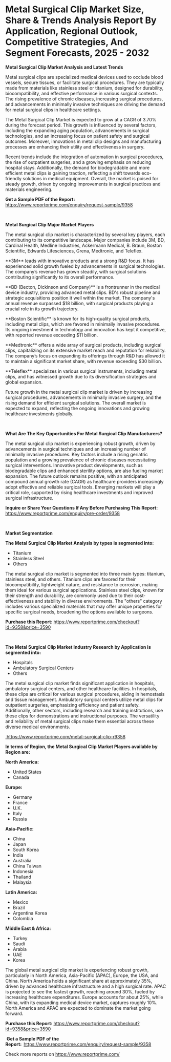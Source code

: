 <p><h1>Metal Surgical Clip Market Size, Share & Trends Analysis Report By Application, Regional Outlook, Competitive Strategies, And Segment Forecasts, 2025 - 2032</h1></p><p><strong>Metal Surgical Clip Market Analysis and Latest Trends</strong></p>
<p><p>Metal surgical clips are specialized medical devices used to occlude blood vessels, secure tissues, or facilitate surgical procedures. They are typically made from materials like stainless steel or titanium, designed for durability, biocompatibility, and effective performance in various surgical contexts. The rising prevalence of chronic diseases, increasing surgical procedures, and advancements in minimally invasive techniques are driving the demand for metal surgical clips in healthcare settings.</p><p>The Metal Surgical Clip Market is expected to grow at a CAGR of 3.70% during the forecast period. This growth is influenced by several factors, including the expanding aging population, advancements in surgical technologies, and an increasing focus on patient safety and surgical outcomes. Moreover, innovations in metal clip designs and manufacturing processes are enhancing their utility and effectiveness in surgery. </p><p>Recent trends include the integration of automation in surgical procedures, the rise of outpatient surgeries, and a growing emphasis on reducing hospital stays. Additionally, the demand for biodegradable and more efficient metal clips is gaining traction, reflecting a shift towards eco-friendly solutions in medical equipment. Overall, the market is poised for steady growth, driven by ongoing improvements in surgical practices and materials engineering.</p></p>
<p><strong>Get a Sample PDF of the Report:&nbsp;</strong> <a href="https://www.reportprime.com/enquiry/request-sample/9358?utm_campaign=2393&utm_medium=2&utm_source=Github&utm_content=ia&utm_term=20032025&utm_id=metal-surgical-clip">https://www.reportprime.com/enquiry/request-sample/9358</a></p>
<p>&nbsp;</p>
<p><strong>Metal Surgical Clip Major Market Players</strong></p>
<p><p>The metal surgical clip market is characterized by several key players, each contributing to its competitive landscape. Major companies include 3M, BD, Cardinal Health, Medline Industries, Ackermann Medical, B. Braun, Boston Scientific, Edwards Lifesciences, Grena, Medtronic, and Teleflex.</p><p>**3M** leads with innovative products and a strong R&D focus. It has experienced solid growth fueled by advancements in surgical technologies. The company’s revenue has grown steadily, with surgical solutions contributing significantly to its overall performance.</p><p>**BD (Becton, Dickinson and Company)** is a frontrunner in the medical device industry, providing advanced metal clips. BD's robust pipeline and strategic acquisitions position it well within the market. The company's annual revenue surpassed $18 billion, with surgical products playing a crucial role in its growth trajectory.</p><p>**Boston Scientific** is known for its high-quality surgical products, including metal clips, which are favored in minimally invasive procedures. Its ongoing investment in technology and innovation has kept it competitive, with reported revenue exceeding $11 billion.</p><p>**Medtronic** offers a wide array of surgical products, including surgical clips, capitalizing on its extensive market reach and reputation for reliability. The company’s focus on expanding its offerings through R&D has allowed it to maintain a significant market share, with revenue exceeding $30 billion.</p><p>**Teleflex** specializes in various surgical instruments, including metal clips, and has witnessed growth due to its diversification strategies and global expansion. </p><p>Future growth in the metal surgical clip market is driven by increasing surgical procedures, advancements in minimally invasive surgery, and the rising demand for efficient surgical solutions. The overall market is expected to expand, reflecting the ongoing innovations and growing healthcare investments globally.</p></p>
<p>&nbsp;</p>
<p><strong>What Are The Key Opportunities For Metal Surgical Clip Manufacturers?</strong></p>
<p><p>The metal surgical clip market is experiencing robust growth, driven by advancements in surgical techniques and an increasing number of minimally invasive procedures. Key factors include a rising geriatric population and a growing prevalence of chronic diseases necessitating surgical interventions. Innovative product developments, such as biodegradable clips and enhanced sterility options, are also fueling market expansion. The future outlook remains positive, with an anticipated compound annual growth rate (CAGR) as healthcare providers increasingly adopt effective and reliable surgical tools. Emerging markets will play a critical role, supported by rising healthcare investments and improved surgical infrastructure.</p></p>
<p><strong>Inquire or Share Your Questions If Any Before Purchasing This Report:</strong> <a href="https://www.reportprime.com/enquiry/pre-order/9358?utm_campaign=2393&utm_medium=2&utm_source=Github&utm_content=ia&utm_term=20032025&utm_id=metal-surgical-clip">https://www.reportprime.com/enquiry/pre-order/9358</a></p>
<p>&nbsp;</p>
<p><strong>Market Segmentation</strong></p>
<p><strong>The Metal Surgical Clip Market Analysis by types is segmented into:</strong></p>
<p><ul><li>Titanium</li><li>Stainless Steel</li><li>Others</li></ul></p>
<p><p>The metal surgical clip market is segmented into three main types: titanium, stainless steel, and others. Titanium clips are favored for their biocompatibility, lightweight nature, and resistance to corrosion, making them ideal for various surgical applications. Stainless steel clips, known for their strength and durability, are commonly used due to their cost-effectiveness and stability in diverse environments. The "others" category includes various specialized materials that may offer unique properties for specific surgical needs, broadening the options available to surgeons.</p></p>
<p><strong>Purchase this Report:&nbsp;</strong><a href="https://www.reportprime.com/checkout?id=9358&price=3590&utm_campaign=2393&utm_medium=2&utm_source=Github&utm_content=ia&utm_term=20032025&utm_id=metal-surgical-clip">https://www.reportprime.com/checkout?id=9358&price=3590</a></p>
<p>&nbsp;</p>
<p><strong>The Metal Surgical Clip Market Industry Research by Application is segmented into:</strong></p>
<p><ul><li>Hospitals</li><li>Ambulatory Surgical Centers</li><li>Others</li></ul></p>
<p><p>The metal surgical clip market finds significant application in hospitals, ambulatory surgical centers, and other healthcare facilities. In hospitals, these clips are critical for various surgical procedures, aiding in hemostasis and tissue management. Ambulatory surgical centers utilize metal clips for outpatient surgeries, emphasizing efficiency and patient safety. Additionally, other sectors, including research and training institutions, use these clips for demonstrations and instructional purposes. The versatility and reliability of metal surgical clips make them essential across these diverse medical environments.</p></p>
<p><a href="https://www.reportprime.com/metal-surgical-clip-r9358?utm_campaign=2393&utm_medium=2&utm_source=Github&utm_content=ia&utm_term=20032025&utm_id=metal-surgical-clip">&nbsp;https://www.reportprime.com/metal-surgical-clip-r9358</a></p>
<p><strong>In terms of Region, the Metal Surgical Clip Market Players available by Region are:</strong></p>
<p>
    <p> <strong> North America: </strong>
        <ul>
            <li>United States</li>
            <li>Canada</li>
        </ul>
        </p> 
    <p> <strong> Europe: </strong>
        <ul>
            <li>Germany</li>
            <li>France</li>
            <li>U.K.</li>
            <li>Italy</li>
            <li>Russia</li>
        </ul>
        </p> 
    <p> <strong> Asia-Pacific: </strong>
        <ul>
            <li>China</li>
            <li>Japan</li>
            <li>South Korea</li>
            <li>India</li>
            <li>Australia</li>
            <li>China Taiwan</li>
            <li>Indonesia</li>
            <li>Thailand</li>
            <li>Malaysia</li>
        </ul>
        </p> 
    <p> <strong> Latin America: </strong>
        <ul>
            <li>Mexico</li>
            <li>Brazil</li>
            <li>Argentina Korea</li>
            <li>Colombia</li>
        </ul>
        </p> 
    <p> <strong> Middle East & Africa: </strong>
        <ul>
            <li>Turkey</li>
            <li>Saudi</li>
            <li>Arabia</li>
            <li>UAE</li>
            <li>Korea</li>
        </ul>
    </p>
    </p>
<p><p>The global metal surgical clip market is experiencing robust growth, particularly in North America, Asia-Pacific (APAC), Europe, the USA, and China. North America holds a significant share at approximately 35%, driven by advanced healthcare infrastructure and a high surgical rate. APAC is projected to see the fastest growth, reaching around 30%, fueled by increasing healthcare expenditures. Europe accounts for about 25%, while China, with its expanding medical device market, captures roughly 10%. North America and APAC are expected to dominate the market going forward.</p></p>
<p><strong>Purchase this Report: </strong><a href="https://www.reportprime.com/checkout?id=9358&price=3590&utm_campaign=2393&utm_medium=2&utm_source=Github&utm_content=ia&utm_term=20032025&utm_id=metal-surgical-clip">https://www.reportprime.com/checkout?id=9358&price=3590</a></p>
<p>&nbsp;<strong>Get a Sample PDF of the Report:&nbsp;&nbsp;</strong><a href="https://www.reportprime.com/enquiry/request-sample/9358?utm_campaign=2393&utm_medium=2&utm_source=Github&utm_content=ia&utm_term=20032025&utm_id=metal-surgical-clip">https://www.reportprime.com/enquiry/request-sample/9358</a></p>
<p><strong></strong></p>
<p>Check more reports on <a href="https://www.reportprime.com/?utm_campaign=2393&utm_medium=2&utm_source=Github&utm_content=ia&utm_term=20032025&utm_id=metal-surgical-clip">https://www.reportprime.com/</a></p>